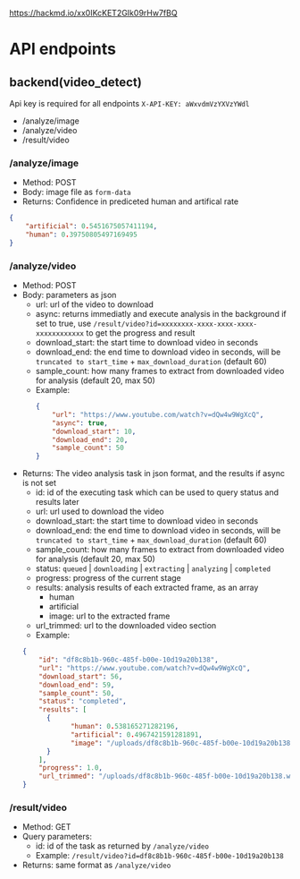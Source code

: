 https://hackmd.io/xx0IKcKET2GIk09rHw7fBQ

# API endpoints

## backend(video_detect)
Api key is required for all endpoints
`X-API-KEY: aWxvdmVzYXVzYWdl`
- /analyze/image
- /analyze/video
- /result/video

### /analyze/image 
- Method: POST
- Body: image file as `form-data`
- Returns: Confidence in prediceted human and artifical rate
```json
{
    "artificial": 0.5451675057411194,
    "human": 0.39750805497169495
}
```

### /analyze/video
- Method: POST
- Body: parameters as json
  - url: url of the video to download
  - async: returns immediatly and execute analysis in the background if set to true, use `/result/video?id=xxxxxxxx-xxxx-xxxx-xxxx-xxxxxxxxxxxx` to get the progress and result
  - download_start: the start time to download video in seconds
  - download_end: the end time to download video in seconds, will be `truncated to start_time` + `max_download_duration` (default 60)
  - sample_count: how many frames to extract from downloaded video for analysis (default 20, max 50)
  - Example:
    ```json
    {
        "url": "https://www.youtube.com/watch?v=dQw4w9WgXcQ",
        "async": true,
        "download_start": 10,
        "download_end": 20,
        "sample_count": 50
    }
    ```
- Returns: The video analysis task in json format, and the results if async is not set
  - id: id of the executing task which can be used to query status and results later
  - url: url used to download the video
  - download_start: the start time to download video in seconds
  - download_end: the end time to download video in seconds, will be `truncated to start_time` + `max_download_duration` (default 60)
  - sample_count: how many frames to extract from downloaded video for analysis (default 20, max 50)
  - status: `queued` | `downloading` | `extracting` | `analyzing` | `completed`
  - progress: progress of the current stage
  - results: analysis results of each extracted frame, as an array
    - human
    - artificial
    - image: url to the extracted frame
  - url_trimmed: url to the downloaded video section
  - Example:
  ```json
  {
      "id": "df8c8b1b-960c-485f-b00e-10d19a20b138",
      "url": "https://www.youtube.com/watch?v=dQw4w9WgXcQ",
      "download_start": 56,
      "download_end": 59,
      "sample_count": 50,
      "status": "completed",
      "results": [
        {
              "human": 0.538165271282196,
              "artificial": 0.4967421591281891,
              "image": "/uploads/df8c8b1b-960c-485f-b00e-10d19a20b138/19.jpg"
        }
      ],
      "progress": 1.0,
      "url_trimmed": "/uploads/df8c8b1b-960c-485f-b00e-10d19a20b138.webm"
  }
  ```

### /result/video
- Method: GET
- Query parameters:
  - id: id of the task as returned by `/analyze/video`
  - Example: `/result/video?id=df8c8b1b-960c-485f-b00e-10d19a20b138`
- Returns: same format as `/analyze/video`


